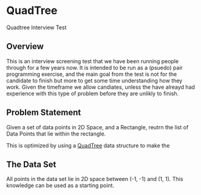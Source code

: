 # QuadTree

Quadtree Interview Test

## Overview
This is an interview screening test that we have been running people through for a few years now. It is intended to be run as a (psuedo) pair programming exercise, and the main goal from the test is not for the candidate to finish but more to get some time understanding how they work. Given the timeframe we allow candiates, unless the have alreayd had experience with this type of problem before they are unlikly to finish.

## Problem Statement
Given a set of data points in 2D Space, and a Rectangle, reutrn the list of Data Points that lie within the rectangle.

This is optimized by using a [QuadTree](https://en.wikipedia.org/wiki/Quadtree) data structure to make the 

## The Data Set
All points in the data set lie in 2D space between (-1, -1) and (1, 1). This knowledge can be used as a starting point.
